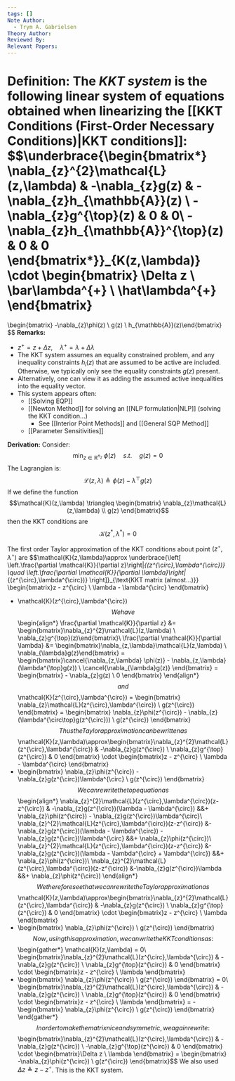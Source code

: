 ```yaml
---
tags: []
Note Author:
  - Trym A. Gabrielsen
Theory Author: 
Reviewed By: 
Relevant Papers:
---
```

**Definition:**
The *KKT system* is the following linear system of equations obtained when linearizing the [[KKT Conditions (First-Order Necessary Conditions)|KKT conditions]]:
$$\underbrace{\begin{bmatrix*}
\nabla_{z}^{2}\mathcal{L}(z,\lambda) & -\nabla_{z}g(z) & -\nabla_{z}h_{\mathbb{A}}(z) \\
-\nabla_{z}g^{\top}(z) &  0 & 0\\
-\nabla_{z}h_{\mathbb{A}}^{\top}(z) & 0 & 0
\end{bmatrix*}}_{K(z,\lambda)}
\cdot 
\begin{bmatrix} \Delta z \\ \bar\lambda^{+}  \\ \hat\lambda^{+} \end{bmatrix}
=
\begin{bmatrix} -\nabla_{z}\phi(z)  \\  g(z)  \\  h_{\mathbb{A}}(z)\end{bmatrix}
$$
**Remarks:**
- $z^{+} = z + \Delta z,\quad \lambda^{+} = \lambda + \Delta \lambda$
- The KKT system assumes an equality constrained problem, and any inequality constraints $h_{i}(z)$ that are assumed to be active are included. Otherwise, we typically only see the equality constraints $g(z)$ present.
- Alternatively, one can view it as adding the assumed active inequalities into the equality vector.
- This system appears often:
	- [[Solving EQP]]
	- [[Newton Method]] for solving an [[NLP formulation|NLP]] (solving the KKT condition...)
		- See [[Interior Point Methods]] and [[General SQP Method]]
	- [[Parameter Sensitivities]]


**Derivation:**
Consider:
$$\min_{z\in\mathbb{R}^{n_z}} ~\phi(z)\quad s.t. \quad g(z) = 0$$
The Lagrangian is:
$$\mathcal{L}(z,\lambda) \triangleq \phi(z) - \lambda^{\top}g(z)$$
If we define the function
$$\mathcal{K}(z,\lambda) \triangleq \begin{bmatrix} \nabla_{z}\mathcal{L}(z,\lambda)  \\  g(z) \end{bmatrix}$$
then the KKT conditions are
$$\mathcal{K}(z^{*},\lambda^{*}) = 0$$


The first order Taylor approximation of the KKT conditions about point $(z^{\circ},\lambda^{\circ})$ are
$$\mathcal{K}(z,\lambda)\approx \underbrace{\left[ \left.\frac{\partial \mathcal{K}}{\partial z}\right|_{(z^{\circ},\lambda^{\circ})}  \quad \left.\frac{\partial \mathcal{K}}{\partial \lambda}\right|_{(z^{\circ},\lambda^{\circ})}  \right]}_{\text{KKT matrix (almost...)}}
\begin{bmatrix}z - z^{\circ}  \\  \lambda - \lambda^{\circ} \end{bmatrix}
+ \mathcal{K}(z^{\circ},\lambda^{\circ})$$
We have
$$
\begin{align*}
\frac{\partial \mathcal{K}}{\partial z} &= \begin{bmatrix}\nabla_{z}^{2}\mathcal{L}(z,\lambda)  \\  \nabla_{z}g^{\top}(z)\end{bmatrix}\\
\frac{\partial \mathcal{K}}{\partial \lambda} &= \begin{bmatrix}\nabla_{z,\lambda}\mathcal{L}(z,\lambda)  \\  \nabla_{\lambda}g(z)\end{bmatrix} = \begin{bmatrix}\cancel{\nabla_{z,\lambda} \phi(z)} - \nabla_{z,\lambda}(\lambda^{\top}g(z)) \\  \cancel{\nabla_{\lambda}g(z)} \end{bmatrix} = \begin{bmatrix} - \nabla_{z}g(z) \\  0 \end{bmatrix}
\end{align*}
$$
and
$$\mathcal{K}(z^{\circ},\lambda^{\circ}) = \begin{bmatrix} \nabla_{z}\mathcal{L}(z^{\circ},\lambda^{\circ})  \\  g(z^{\circ}) \end{bmatrix}
= \begin{bmatrix} \nabla_{z}\phi(z^{\circ}) -  \nabla_{z}(\lambda^{\circ\top}g(z^{\circ}))  \\  g(z^{\circ}) \end{bmatrix}
$$
Thus the Taylor approximation can be written as
$$\mathcal{K}(z,\lambda)\approx\begin{bmatrix}\nabla_{z}^{2}\mathcal{L}(z^{\circ},\lambda^{\circ}) & -\nabla_{z}g(z^{\circ})  \\  \nabla_{z}g^{\top}(z^{\circ}) & 0 \end{bmatrix}
\cdot \begin{bmatrix}z - z^{\circ}  \\  \lambda - \lambda^{\circ} \end{bmatrix}
+ \begin{bmatrix} \nabla_{z}\phi(z^{\circ}) -  \nabla_{z}g(z^{\circ})\lambda^{\circ}  \\  g(z^{\circ}) \end{bmatrix}$$
We can rewrite the top equation as
$$\begin{align*}
\nabla_{z}^{2}\mathcal{L}(z^{\circ},\lambda^{\circ})(z-z^{\circ}) & -\nabla_{z}g(z^{\circ})(\lambda - \lambda^{\circ}) &&+ \nabla_{z}\phi(z^{\circ}) - \nabla_{z}g(z^{\circ})\lambda^{\circ}\\
\nabla_{z}^{2}\mathcal{L}(z^{\circ},\lambda^{\circ})(z-z^{\circ})  &-\nabla_{z}g(z^{\circ})(\lambda - \lambda^{\circ}) - \nabla_{z}g(z^{\circ})\lambda^{\circ} &&+ \nabla_{z}\phi(z^{\circ})\\
\nabla_{z}^{2}\mathcal{L}(z^{\circ},\lambda^{\circ})(z-z^{\circ})  &-\nabla_{z}g(z^{\circ})(\lambda - \lambda^{\circ} + \lambda^{\circ}) &&+ \nabla_{z}\phi(z^{\circ})\\
\nabla_{z}^{2}\mathcal{L}(z^{\circ},\lambda^{\circ})(z-z^{\circ})  &-\nabla_{z}g(z^{\circ})\lambda &&+ \nabla_{z}\phi(z^{\circ})
\end{align*}$$
We therefore see that we can rewrite the Taylor approximation as 
$$\mathcal{K}(z,\lambda)\approx\begin{bmatrix}\nabla_{z}^{2}\mathcal{L}(z^{\circ},\lambda^{\circ}) & -\nabla_{z}g(z^{\circ}) \\  \nabla_{z}g^{\top}(z^{\circ}) & 0 \end{bmatrix}
\cdot \begin{bmatrix}z - z^{\circ}  \\  \lambda \end{bmatrix}
+ \begin{bmatrix} \nabla_{z}\phi(z^{\circ}) \\  g(z^{\circ}) \end{bmatrix}$$
Now, using this approximation, we can write the KKT conditions as:
$$\begin{gather*}
\mathcal{K}(z,\lambda) = 0\\
\begin{bmatrix}\nabla_{z}^{2}\mathcal{L}(z^{\circ},\lambda^{\circ}) & -\nabla_{z}g(z^{\circ}) \\  \nabla_{z}g^{\top}(z^{\circ}) & 0 \end{bmatrix}
\cdot \begin{bmatrix}z - z^{\circ}  \\  \lambda \end{bmatrix}
+ \begin{bmatrix} \nabla_{z}\phi(z^{\circ}) \\  g(z^{\circ}) \end{bmatrix} = 0\\
\begin{bmatrix}\nabla_{z}^{2}\mathcal{L}(z^{\circ},\lambda^{\circ}) & -\nabla_{z}g(z^{\circ}) \\  \nabla_{z}g^{\top}(z^{\circ}) & 0 \end{bmatrix}
\cdot \begin{bmatrix}z - z^{\circ}  \\  \lambda \end{bmatrix}
= -\begin{bmatrix} \nabla_{z}\phi(z^{\circ}) \\  g(z^{\circ}) \end{bmatrix}
\end{gather*}$$
In order to make the matrix nice and symmetric, we again rewrite:
$$\begin{bmatrix}\nabla_{z}^{2}\mathcal{L}(z^{\circ},\lambda^{\circ}) & -\nabla_{z}g(z^{\circ}) \\  -\nabla_{z}g^{\top}(z^{\circ}) & 0 \end{bmatrix}
\cdot \begin{bmatrix}\Delta z  \\  \lambda \end{bmatrix}
= \begin{bmatrix} -\nabla_{z}\phi(z^{\circ}) \\  g(z^{\circ}) \end{bmatrix}$$
We also used $\Delta z \triangleq z - z^{\circ}$. This is the KKT system.